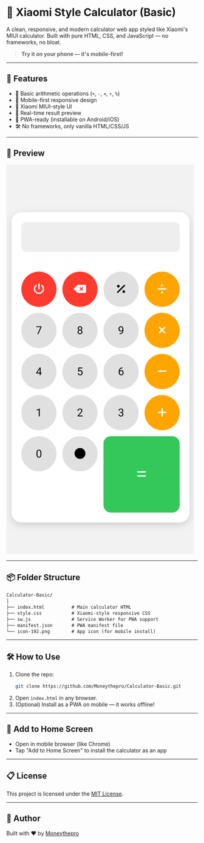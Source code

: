 # 📱 Xiaomi Style Calculator (Basic)

A clean, responsive, and modern calculator web app styled like Xiaomi's MIUI calculator. Built with pure HTML, CSS, and JavaScript — no frameworks, no bloat.

> **Try it on your phone — it's mobile-first!**

---

## 🚀 Features

- 🧮 Basic arithmetic operations (`+`, `-`, `×`, `÷`, `%`)
- 📱 Mobile-first responsive design
- 🔋 Xiaomi MIUI-style UI
- 🧠 Real-time result preview
- 💾 PWA-ready (installable on Android/iOS)
- 🛠️ No frameworks, only vanilla HTML/CSS/JS

---

## 📸 Preview

![screenshot](./screenshot.png) <!-- Add a screenshot image to your repo if you'd like -->

---

## 📦 Folder Structure

```
Calculator-Basic/
│
├── index.html          # Main calculator HTML
├── style.css           # Xiaomi-style responsive CSS
├── sw.js               # Service Worker for PWA support
├── manifest.json       # PWA manifest file
└── icon-192.png        # App icon (for mobile install)
```

---

## 🛠️ How to Use

1. Clone the repo:
   ```bash
   git clone https://github.com/Moneythepro/Calculator-Basic.git
   ```
2. Open `index.html` in any browser.
3. (Optional) Install as a PWA on mobile — it works offline!

---

## 📱 Add to Home Screen

- Open in mobile browser (like Chrome)
- Tap "Add to Home Screen" to install the calculator as an app

---

## 📋 License

This project is licensed under the [MIT License](LICENSE).

---

## 👤 Author

Built with ❤️ by [Moneythepro](https://github.com/Moneythepro)
